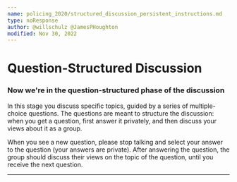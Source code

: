 ```yaml
---
name: policing_2020/structured_discussion_persistent_instructions.md
type: noResponse
author: @willschulz @JamesPHoughton
modified: Nov 30, 2022
---
```


# Question-Structured Discussion

### Now we're in the question-structured phase of the discussion

In this stage you discuss specific topics, guided by a series of multiple-choice questions.  The questions are meant to structure the discussion: when you get a question, first answer it privately, and then discuss your views about it as a group.

When you see a new question, please stop talking and select your answer to the question (your answers are private).  After answering the question, the group should discuss their views on the topic of the question, until you receive the next question.

---
